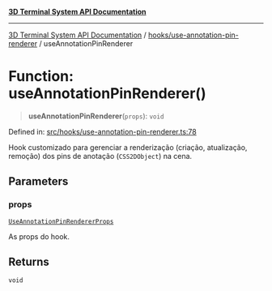 [**3D Terminal System API Documentation**](../../../README.md)

***

[3D Terminal System API Documentation](../../../README.md) / [hooks/use-annotation-pin-renderer](../README.md) / useAnnotationPinRenderer

# Function: useAnnotationPinRenderer()

> **useAnnotationPinRenderer**(`props`): `void`

Defined in: [src/hooks/use-annotation-pin-renderer.ts:78](https://github.com/Dicommunitas/ThreeJS_Terminal_3D/blob/99a29fe17cab393c4120b6b5906a4ebb1fb3c239/src/hooks/use-annotation-pin-renderer.ts#L78)

Hook customizado para gerenciar a renderização (criação, atualização, remoção)
dos pins de anotação (`CSS2DObject`) na cena.

## Parameters

### props

[`UseAnnotationPinRendererProps`](../interfaces/UseAnnotationPinRendererProps.md)

As props do hook.

## Returns

`void`
